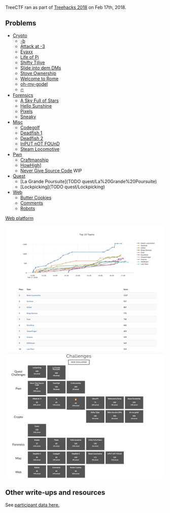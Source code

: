 TreeCTF ran as part of [Treehacks 2018](https://treehacks.com) on Feb 17th, 2018. 

## Problems

- [Crypto](crypto)
  - [-b](crypto/minusb)
  - [Attack at -3](crypto/caesar1)
  - [Eyaxx](crypto/eyaxx)
  - [Life of Pi](crypto/lifeofpi)
  - [Shifty Tjljye](crypto/shifty)
  - [Slide into dem DMs](crypto/shared-rsa)
  - [Stove Ownership](crypto/stove_ownership)
  - [Welcome to Rome](crypto/caesar2)
  - [oh-my-godel](crypto/oh_my_godel)
  - [🔥](crypto/emoji)
- [Forensics](forensics)
  - [A Sky Full of Stars](forensics/sky)
  - [Hello Sunshine](forensics/audio-steg)
  - [Pixels](forensics/pixels)
  - [Sneaky](forensics/sneaky)
- [Misc](misc)
  - [Codegolf](misc/codegolf)
  - [Deadfish 1](misc/deadfish)
  - [Deadfish 2](misc/deadfish)
  - [InPUT nOT FOUnD](misc/befunge)
  - [Steam Locomotive](misc/steam_locomotive)
- [Pwn](pwn)
  - [Craftmanship](pwn/Craftmanship)
  - [HowHigh](pwn/HowHigh)]
  - [Never Give Source Code](pwn/Never%20Give%20Source%20Code) WIP
- [Quest](quest)
  - [La Grande Poursuite](TODO quest/La%20Grande%20Poursuite)
  - [Lockpicking](TODO quest/Lockpicking)
- [Web](web)
  - [Butter Cookies](web/cookies)
  - [Comments](web/comments)
  - [Robots](web/robots)

[Web platform](https://github.com/wanqizhu/treectf)

![Final scoreboard](treectf2018_final_scoreboard.png)
![Problems](treectf2018_problems.png)


## Other write-ups and resources

See [participant data here.](treectf.2018-02-18.zip)
